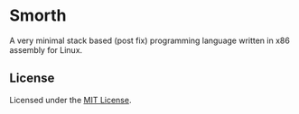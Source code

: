 # Smorth

A very minimal stack based (post fix) programming language written in x86 assembly
for Linux.

## License

Licensed under the [MIT License](./LICENSE).
